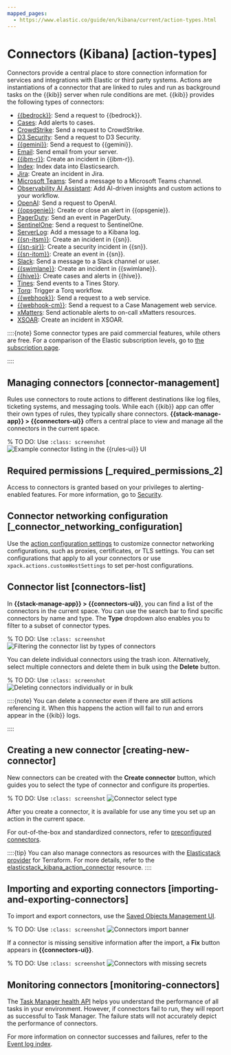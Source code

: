 ```yaml
---
mapped_pages:
  - https://www.elastic.co/guide/en/kibana/current/action-types.html
---
```


# Connectors (Kibana) [action-types]

Connectors provide a central place to store connection information for services and integrations with Elastic or third party systems. Actions are instantiations of a connector that are linked to rules and run as background tasks on the {{kib}} server when rule conditions are met. {{kib}} provides the following types of connectors:

* [{{bedrock}}](/reference/connectors-kibana/bedrock-action-type.md): Send a request to {{bedrock}}.
* [Cases](/reference/connectors-kibana/cases-action-type.md): Add alerts to cases.
* [CrowdStrike](/reference/connectors-kibana/crowdstrike-action-type.md): Send a request to CrowdStrike.
* [D3 Security](/reference/connectors-kibana/d3security-action-type.md): Send a request to D3 Security.
* [{{gemini}}](/reference/connectors-kibana/gemini-action-type.md): Send a request to {{gemini}}.
* [Email](/reference/connectors-kibana/email-action-type.md): Send email from your server.
* [{{ibm-r}}](/reference/connectors-kibana/resilient-action-type.md): Create an incident in {{ibm-r}}.
* [Index](/reference/connectors-kibana/index-action-type.md): Index data into Elasticsearch.
* [Jira](/reference/connectors-kibana/jira-action-type.md): Create an incident in Jira.
* [Microsoft Teams](/reference/connectors-kibana/teams-action-type.md): Send a message to a Microsoft Teams channel.
* [Observability AI Assistant](/reference/connectors-kibana/obs-ai-assistant-action-type.md): Add AI-driven insights and custom actions to your workflow.
* [OpenAI](/reference/connectors-kibana/openai-action-type.md): Send a request to OpenAI.
* [{{opsgenie}}](/reference/connectors-kibana/opsgenie-action-type.md): Create or close an alert in {{opsgenie}}.
* [PagerDuty](/reference/connectors-kibana/pagerduty-action-type.md): Send an event in PagerDuty.
* [SentinelOne](/reference/connectors-kibana/sentinelone-action-type.md): Send a request to SentinelOne.
* [ServerLog](/reference/connectors-kibana/server-log-action-type.md): Add a message to a Kibana log.
* [{{sn-itsm}}](/reference/connectors-kibana/servicenow-action-type.md): Create an incident in {{sn}}.
* [{{sn-sir}}](/reference/connectors-kibana/servicenow-sir-action-type.md): Create a security incident in {{sn}}.
* [{{sn-itom}}](/reference/connectors-kibana/servicenow-itom-action-type.md): Create an event in {{sn}}.
* [Slack](/reference/connectors-kibana/slack-action-type.md): Send a message to a Slack channel or user.
* [{{swimlane}}](/reference/connectors-kibana/swimlane-action-type.md): Create an incident in {{swimlane}}.
* [{{hive}}](/reference/connectors-kibana/thehive-action-type.md): Create cases and alerts in {{hive}}.
* [Tines](/reference/connectors-kibana/tines-action-type.md): Send events to a Tines Story.
* [Torq](/reference/connectors-kibana/torq-action-type.md): Trigger a Torq workflow.
* [{{webhook}}](/reference/connectors-kibana/webhook-action-type.md): Send a request to a web service.
* [{{webhook-cm}}](/reference/connectors-kibana/cases-webhook-action-type.md): Send a request to a Case Management web service.
* [xMatters](/reference/connectors-kibana/xmatters-action-type.md): Send actionable alerts to on-call xMatters resources.
* [XSOAR](/reference/connectors-kibana/xsoar-action-type.md): Create an incident in XSOAR.

::::{note}
Some connector types are paid commercial features, while others are free. For a comparison of the Elastic subscription levels, go to [the subscription page](https://www.elastic.co/subscriptions).

::::



## Managing connectors [connector-management]

Rules use connectors to route actions to different destinations like log files, ticketing systems, and messaging tools. While each {{kib}} app can offer their own types of rules, they typically share connectors. **{{stack-manage-app}} > {{connectors-ui}}** offers a central place to view and manage all the connectors in the current space.

% TO DO: Use `:class: screenshot`
![Example connector listing in the {{rules-ui}} UI](images/connector-listing.png)


## Required permissions [_required_permissions_2]

Access to connectors is granted based on your privileges to alerting-enabled features. For more information, go to [Security](docs-content://explore-analyze/alerts-cases/alerts/alerting-setup.md#alerting-security).


## Connector networking configuration [_connector_networking_configuration]

Use the [action configuration settings](/reference/configuration-reference/alerting-settings.md#action-settings) to customize connector networking configurations, such as proxies, certificates, or TLS settings. You can set configurations that apply to all your connectors or use `xpack.actions.customHostSettings` to set per-host configurations.


## Connector list [connectors-list]

In **{{stack-manage-app}} > {{connectors-ui}}**, you can find a list of the connectors in the current space. You can use the search bar to find specific connectors by name and type. The **Type** dropdown also enables you to filter to a subset of connector types.

% TO DO: Use `:class: screenshot`
![Filtering the connector list by types of connectors](images/connector-filter-by-type.png)

You can delete individual connectors using the trash icon. Alternatively, select multiple connectors and delete them in bulk using the **Delete** button.

% TO DO: Use `:class: screenshot`
![Deleting connectors individually or in bulk](images/connector-delete.png)

::::{note}
You can delete a connector even if there are still actions referencing it. When this happens the action will fail to run and errors appear in the {{kib}} logs.

::::



## Creating a new connector [creating-new-connector]

New connectors can be created with the **Create connector** button, which guides you to select the type of connector and configure its properties.

% TO DO: Use `:class: screenshot`
![Connector select type](images/connector-select-type.png)

After you create a connector, it is available for use any time you set up an action in the current space.

For out-of-the-box and standardized connectors, refer to [preconfigured connectors](/reference/connectors-kibana/pre-configured-connectors.md).

::::{tip}
You can also manage connectors as resources with the [Elasticstack provider](https://registry.terraform.io/providers/elastic/elasticstack/latest) for Terraform. For more details, refer to the [elasticstack_kibana_action_connector](https://registry.terraform.io/providers/elastic/elasticstack/latest/docs/resources/kibana_action_connector) resource.
::::



## Importing and exporting connectors [importing-and-exporting-connectors]

To import and export connectors, use the [Saved Objects Management UI](docs-content://explore-analyze/find-and-organize/saved-objects.md).

% TO DO: Use `:class: screenshot`
![Connectors import banner](images/connectors-import-banner.png)

If a connector is missing sensitive information after the import, a **Fix** button appears in **{{connectors-ui}}**.

% TO DO: Use `:class: screenshot`
![Connectors with missing secrets](images/connectors-with-missing-secrets.png)


## Monitoring connectors [monitoring-connectors]

The [Task Manager health API](docs-content://deploy-manage/monitor/kibana-task-manager-health-monitoring.md) helps you understand the performance of all tasks in your environment. However, if connectors fail to run, they will report as successful to Task Manager. The failure stats will not accurately depict the performance of connectors.

For more information on connector successes and failures, refer to the [Event log index](docs-content://explore-analyze/alerts-cases/alerts/event-log-index.md).
